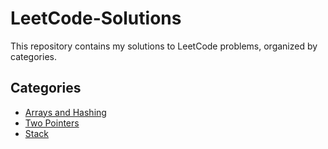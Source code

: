 # LeetCode-Solutions

This repository contains my solutions to LeetCode problems, organized by categories.

## Categories
- [Arrays and Hashing](/Arrays%20and%20Hashing)
- [Two Pointers](/Two%20Pointers)
- [Stack](/Stack)

